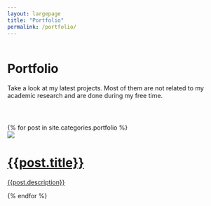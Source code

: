 ```yaml
---
layout: largepage
title: "Portfolio"
permalink: /portfolio/
---
```


<link rel="stylesheet" href="/css/bootstrap.min.css">
<div class="wrapper" style="margin-top: 4em; margin-bottom: 4em;">
    <h1 class="title">Portfolio</h1>  
  <p class="description">Take a look at my latest projects. Most of them are not related to my academic research and are done during my free time.</p>
</div>

<div class="portfolio-container-header center-block" >
    <div class="row">
    {% for post in site.categories.portfolio %}
        <div class="card-container col-sm-6 col-md-6">
          <div class="card-inside center-block">
            <a class="portfolio-hred" href="{{ post.url | prepend: site.baseurl }}">
            <img src="{{ post.image }}" class="portfolio-image">
            <div class="portfolio-meta">
              <h1>{{post.title}}</h1>
              <p>{{post.description}}</p>
            </div>
            </a>
          </div>
        </div>
    {% endfor %}
    </div>
</div>


